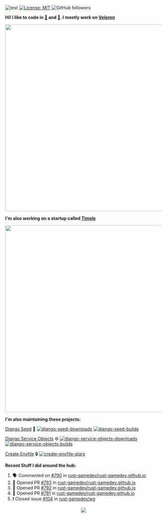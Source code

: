 ![test](https://hits.seeyoufarm.com/api/count/incr/badge.svg?url=https://github.com/AngelOnFira)
[![License: MIT](https://img.shields.io/badge/License-MIT-yellow.svg)](https://opensource.org/licenses/MIT)
![GitHub followers](https://img.shields.io/github/followers/angelonfira?style=social)

**Hi! I like to code in [:crab:](https://www.rust-lang.org/) and [:snake:](https://www.python.org/). I mostly work on [Veloren](https://veloren.net)**

<p align="center">
  <img width="600" src="https://media.discordapp.net/attachments/444005079410802699/730566298073038949/rsz_5f0656b6aa176.png">
</p>

**I'm also working on a startup called [Timsle](https://timsle.com)**

<p align="center">
  <img width="600" src="https://media.discordapp.net/attachments/444005079410802699/730566842674053130/rsz_5f0657242abb4.png">
</p>

**I'm also maintaining these projects:**

[Django Seed](https://github.com/Brobin/django-seed)
:seedling:
[![django-seed-downloads](https://pepy.tech/badge/django-seed)](https://pepy.tech/project/django-seed)
[![django-seed-builds](https://github.com/Brobin/django-seed/workflows/Test/badge.svg)](https://github.com/Brobin/django-seed)

[Django Service Objects](https://github.com/mixxorz/django-service-objects)
:gear:
[![django-service-objects-downloads](https://pepy.tech/badge/django-service-objects)](https://pepy.tech/project/django-service-objects)
[![django-service-objects-builds](https://github.com/mixxorz/django-service-objects/actions/workflows/test.yml/badge.svg)](https://github.com/mixxorz/django-service-objects/actions/workflows/test.yml)

[Create Envfile](https://github.com/SpicyPizza/create-envfile)
:lock:
[![create-envfile-stars](https://img.shields.io/github/stars/SpicyPizza/create-envfile?style=social)](https://github.com/SpicyPizza/create-envfile)

**Recent Stuff I did around the hub:**

<!--START_SECTION:activity-->
1. 🗣 Commented on [#790](https://github.com/rust-gamedev/rust-gamedev.github.io/issues/790) in [rust-gamedev/rust-gamedev.github.io](https://github.com/rust-gamedev/rust-gamedev.github.io)
2. 💪 Opened PR [#793](https://github.com/rust-gamedev/rust-gamedev.github.io/pull/793) in [rust-gamedev/rust-gamedev.github.io](https://github.com/rust-gamedev/rust-gamedev.github.io)
3. 💪 Opened PR [#792](https://github.com/rust-gamedev/rust-gamedev.github.io/pull/792) in [rust-gamedev/rust-gamedev.github.io](https://github.com/rust-gamedev/rust-gamedev.github.io)
4. 💪 Opened PR [#791](https://github.com/rust-gamedev/rust-gamedev.github.io/pull/791) in [rust-gamedev/rust-gamedev.github.io](https://github.com/rust-gamedev/rust-gamedev.github.io)
5. ❗️ Closed issue [#104](https://github.com/rust-gamedev/wg/issues/104) in [rust-gamedev/wg](https://github.com/rust-gamedev/wg)
<!--END_SECTION:activity-->

<p align="center">
  <img src="https://github-profile-trophy.vercel.app/?username=angelonfira&column=4&theme=nord&margin-w=15&margin-h=15">
</p>
